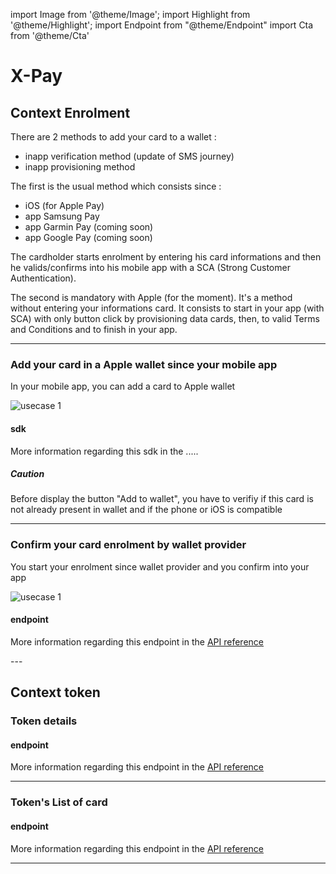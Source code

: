 import Image from '@theme/Image';
import Highlight from '@theme/Highlight';
import Endpoint from "@theme/Endpoint"
import Cta from '@theme/Cta'

# X-Pay 

## Context Enrolment

There are 2 methods to add your card to a wallet : 

- inapp verification method (update of SMS journey)
- inapp provisioning method

The first is the usual method which consists since  : 

- iOS (for Apple Pay)
- app Samsung Pay
- app Garmin Pay (coming soon)
- app Google Pay (coming soon)

The cardholder starts enrolment by entering his card informations and then he valids/confirms into his mobile app with a SCA (Strong Customer Authentication).

The second is mandatory with Apple (for the moment). It's a method without entering your informations card. It consists to start in your app (with SCA) with only button click by provisioning data cards, then, to valid Terms and Conditions and to finish in your app.

---

### Add your card in a Apple wallet since your mobile app

 In your mobile app, you can add a card to Apple wallet

<Image src="docs/Card_addWallet.png" alt="usecase 1"/>

#### sdk

More information regarding this sdk in the .....

<Highlight type="caution">

##### Caution

Before display the button "Add to wallet", you have to verifiy if this card is not already present in wallet and if the phone or iOS is compatible

</Highlight>

---

### Confirm your card enrolment by wallet provider

You start your enrolment since wallet provider and you confirm into your app

<Image src="docs/Card_verifWallet.png" alt="usecase 1"/>

#### endpoint

More information regarding this endpoint in the [API reference](/api/Xpay)

<Endpoint apiUrl="/v2.0/Xpay" path="/api/v2.0/token/card/{cardExternalRef}/inappverifactivation" method="post"/>
---

## Context token

### Token details

#### endpoint

More information regarding this endpoint in the [API reference](/api/Xpay)

<Endpoint apiUrl="/v2.0/Xpay" path="/api/v2.0/token/{tokenvalue}" method="get"/>

---

### Token's List of card

#### endpoint

More information regarding this endpoint in the [API reference](/api/Xpay)

<Endpoint apiUrl="/v2.0/Xpay" path="/api/v2.0/token/card/{cardExternalRef}" method="get"/>

---

<Cta
  context="doc"
  ui="button"
  link="/api/Xpay"
  label="Try it out"
/>
